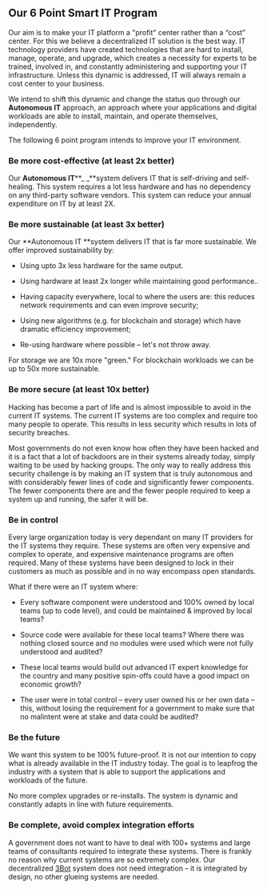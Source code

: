 ## Our 6 Point Smart IT Program

Our aim is to make your IT platform a "profit" center rather than a “cost” center. For this we believe a decentralized IT solution is the best way. IT technology providers have created technologies that are hard to install, manage, operate, and upgrade, which creates a necessity for experts to be trained, involved in, and constantly administering and supporting your IT infrastructure. Unless this dynamic is addressed, IT will always remain a cost center to your business. 

We intend to shift this dynamic and change the status quo through our **Autonomous IT** approach, an approach where your applications and digital workloads are able to install, maintain, and operate themselves, independently. 

The following 6 point program intends to improve your IT environment.

### Be more cost-effective (at least 2x better)

Our **Autonomous IT****_ _**system delivers IT that is self-driving and self-healing. This system requires a lot less hardware and has no dependency on any third-party software vendors. This system can reduce your annual expenditure on IT by at least 2X.

### Be more sustainable (at least 3x better)

Our **Autonomous IT **system delivers IT that is far more sustainable. We offer improved sustainability by:

* Using upto 3x less hardware for the same output. 

* Using hardware at least 2x longer while maintaining good performance..

* Having capacity everywhere, local to where the users are: this reduces network requirements and can even improve security;

* Using new algorithms (e.g. for blockchain and storage) which have dramatic efficiency improvement;

* Re-using hardware where possible – let's not throw away.

For storage we are 10x more "green." For blockchain workloads we can be up to 50x more sustainable.

### Be more secure (at least 10x better)

Hacking has become a part of life and is almost impossible to avoid in the current IT systems. The current IT systems are too complex and require too many people to operate. This results in less security which results in lots of security breaches. 

Most governments do not even know how often they have been hacked and it is a fact that a lot of backdoors are in their systems already today, simply waiting to be used by hacking groups. The only way to really address this security challenge is by making an IT system that is truly autonomous and with considerably fewer lines of code and significantly fewer components. The fewer components there are and the fewer people required to keep a system up and running, the safer it will be.

### Be in control 

Every large organization today is very dependant on many IT providers for the IT systems they require. These systems are often very expensive and complex to operate, and expensive maintenance programs are often required. Many of these systems have been designed to lock in their customers as much as possible and in no way encompass open standards. 

What if there were an IT system where:

* Every software component were understood and 100% owned by local teams (up to code level), and could be maintained & improved by local teams?

* Source code were available for these local teams? Where there was nothing closed source and no modules were used which were not fully understood and audited?

* These local teams would build out advanced IT expert knowledge for the country and many positive spin-offs could have a good impact on economic growth?

* The user were in total control – every user owned his or her own data – this, without losing the requirement for a government to make sure that no malintent were at stake and data could be audited?

### Be the future

We want this system to be 100% future-proof. It is not our intention to copy what is already available in the IT industry today. The goal is to leapfrog the industry with a system that is able to support the applications and workloads of the future.

No more complex upgrades or re-installs. The system is dynamic and constantly adapts in line with future requirements.

### Be complete, avoid complex integration efforts

A government does not want to have to deal with 100+ systems and large teams of consultants required to integrate these systems. There is frankly no reason why current systems are so extremely complex. Our decentralized [3Bot](threefold__3bot_def) system does not need integration – it is integrated by design, no other glueing systems are needed.